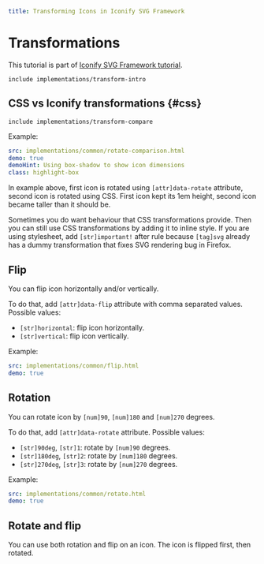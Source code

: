 ```yaml
title: Transforming Icons in Iconify SVG Framework
```

# Transformations

This tutorial is part of [Iconify SVG Framework tutorial](./index.md).

`include implementations/transform-intro`

## CSS vs Iconify transformations {#css}

`include implementations/transform-compare`

Example:

```yaml
src: implementations/common/rotate-comparison.html
demo: true
demoHint: Using box-shadow to show icon dimensions
class: highlight-box
```

In example above, first icon is rotated using `[attr]data-rotate` attribute, second icon is rotated using CSS. First icon kept its 1em height, second icon became taller than it should be.

Sometimes you do want behaviour that CSS transformations provide. Then you can still use CSS transformations by adding it to inline style. If you are using stylesheet, add `[str]important!` after rule because `[tag]svg` already has a dummy transformation that fixes SVG rendering bug in Firefox.

## Flip

You can flip icon horizontally and/or vertically.

To do that, add `[attr]data-flip` attribute with comma separated values. Possible values:

- `[str]horizontal`: flip icon horizontally.
- `[str]vertical`: flip icon vertically.

Example:

```yaml
src: implementations/common/flip.html
demo: true
```

## Rotation

You can rotate icon by `[num]90`, `[num]180` and `[num]270` degrees.

To do that, add `[attr]data-rotate` attribute. Possible values:

- `[str]90deg`, `[str]1`: rotate by `[num]90` degrees.
- `[str]180deg`, `[str]2`: rotate by `[num]180` degrees.
- `[str]270deg`, `[str]3`: rotate by `[num]270` degrees.

Example:

```yaml
src: implementations/common/rotate.html
demo: true
```

## Rotate and flip

You can use both rotation and flip on an icon. The icon is flipped first, then rotated.
